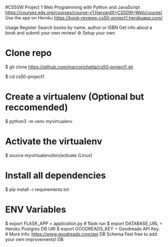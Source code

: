 #CS50W Project 1
Web Programming with Python and JavaScript
https://courses.edx.org/courses/course-v1:HarvardX+CS50W+Web/course/
Use the app on Heroku
https://book-reviews-cs50-project1.herokuapp.com/






Usage
Register
Search books by name, author or ISBN
Get info about a book and submit your own review!
⚙️ Setup your own
# Clone repo
$ git clone https://github.com/marcorichetta/cs50-project1.git

$ cd cs50-project1

# Create a virtualenv (Optional but reccomended)
$ python3 -m venv myvirtualenv

# Activate the virtualenv
$ source myvirtualenv/bin/activate (Linux)

# Install all dependencies
$ pip install -r requirements.txt

# ENV Variables
$ export FLASK_APP = application.py # flask run
$ export DATABASE_URL = Heroku Postgres DB URI
$ export GOODREADS_KEY = Goodreads API Key. # More info: https://www.goodreads.com/api
DB Schema
Feel free to add your own improvements! DB
